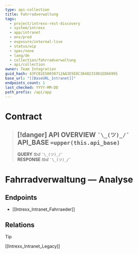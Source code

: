 ```yaml
---
type: api-collection
title: Fahrradverwaltung
tags:
  - project/intrexx-rest-discovery
  - system/intrexx
  - app/intranet
  - env/prod
  - exposure/internal-live
  - status/wip
  - spec/none
  - lang/de
  - collection/fahrradverwaltung
  - api/collection
owner: Team Integration
guid_hash: 43FCB1E50030712AA3E5E8C30402319D1ED66995
base_url: "[[BaseURL_Intranet]]"
endpoints_count: 1
last_checked: YYYY-MM-DD
path_prefix: /api/app
---
```




#  Contract

> [!danger] API OVERVIEW `¯\_(ツ)_/¯`
> **API_BASE** `=upper(this.api_base)`
> ---
> **QUERY** _tbd_ `¯\_(ツ)_/¯`  
> **RESPONSE** _tbd_ `¯\_(ツ)_/¯`

# Fahrradverwaltung — Analyse

## Endpoints
- [[Intrexx_Intranet_Fahrraeder]]


## Relations
> [!tip]
> [[Intrexx_Intranet_Legacy]]
